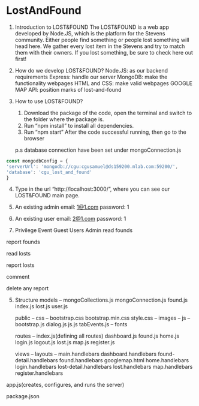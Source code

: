 # LostAndFound

1.  Introduction to LOST&FOUND
    The LOST&FOUND is a web app developed by Node.JS, which is the platform for the Stevens community. Either people find something or people lost something will head here. We gather every lost item in the Stevens and try to match them with their owners. If you lost something, be sure to check here out first!

2. How do we develop LOST&FOUND?
	  Node.JS: as our backend requirements
	  Express: handle our server
	  MongoDB: make the functionality webpages
	  HTML and CSS: make valid webpages
	  GOOGLE MAP API: position marks of lost-and-found

3. How to use LOST&FOUND?
   1. Download the package of the code, open the terminal and switch to the folder where the package is.
	 2. Run “npm install” to install all dependencies.
	 3. Run “npm start”
	    After the code successful running, then go to the browser

	  p.s database connection have been set under mongoConnection.js 
  
  ```javascript
  const mongodbConfig = {
  'serverUrl': 'mongodb://cgu:cgusamuel@ds159200.mlab.com:59200/',
  'database': 'cgu_lost_and_found'
  }
  ```
  
  4. Type in the url “http://localhost:3000/”, where you can see our LOST&FOUND main page.
  5. An existing admin
	  email: 1@1.com
	  password: 1
	
  6. An existing user
	  email: 2@1.com
	  password: 1



4. Privilege
Event
Guest
Users
Admin
read founds



report founds



read losts



report losts



comment



delete any report






5. Structure
	models – mongoCollections.js
		     mongoConnection.js
		     found.js
		     index.js
		     lost.js
		     user.js

	public – css – bootstrap.css
			  bootstrap.min.css
			  style.css
		– images
 		– js – bootstrap.js
		          dialog.js
		          js.js
                                tabEvents.js
		– fonts

	routes – index.js(defining all routes)
		    dashboard.js
		    found.js
		    home.js
        	                login.js
                           logout.js
                           lost.js
		    map.js
                           register.js

	views – layouts – main.handlebars
		     dashboard.handlebars
		     found-detail.handlebars
		     found.handlebars
		     googlemap.html
		     home.handlebars
		     login.handlebars
		     lost-detail.handlebars
		     lost.handlebars
		     map.handlebars
		     register.handlebars

app.js(creates, configures, and runs the server)

package.json
